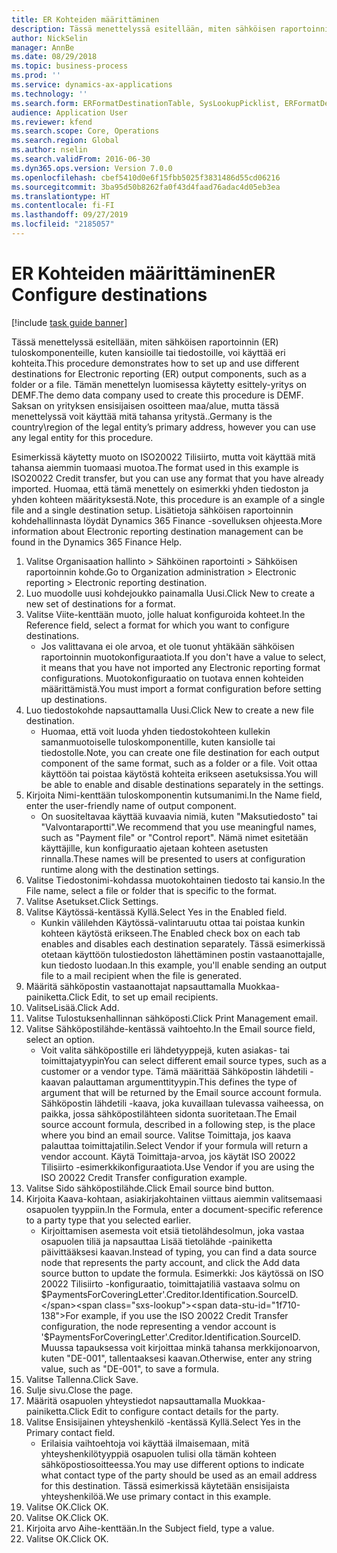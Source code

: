 ```yaml
---
title: ER Kohteiden määrittäminen
description: Tässä menettelyssä esitellään, miten sähköisen raportoinnin (ER) tuloskomponenteille, kuten kansioille tai tiedostoille, voi käyttää eri kohteita.
author: NickSelin
manager: AnnBe
ms.date: 08/29/2018
ms.topic: business-process
ms.prod: ''
ms.service: dynamics-ax-applications
ms.technology: ''
ms.search.form: ERFormatDestinationTable, SysLookupPicklist, ERFormatDestinationSettings, ERFormatDestinationEmailSettings, ERExpressionDesignerFormula, SRSPrintDestinationTokens
audience: Application User
ms.reviewer: kfend
ms.search.scope: Core, Operations
ms.search.region: Global
ms.author: nselin
ms.search.validFrom: 2016-06-30
ms.dyn365.ops.version: Version 7.0.0
ms.openlocfilehash: cbef5410d0e6f15fbb5025f3831486d55cd06216
ms.sourcegitcommit: 3ba95d50b8262fa0f43d4faad76adac4d05eb3ea
ms.translationtype: HT
ms.contentlocale: fi-FI
ms.lasthandoff: 09/27/2019
ms.locfileid: "2185057"
---
```

# <a name="er-configure-destinations"></a><span data-ttu-id="1f710-103">ER Kohteiden määrittäminen</span><span class="sxs-lookup"><span data-stu-id="1f710-103">ER Configure destinations</span></span>

[!include [task guide banner](../../includes/task-guide-banner.md)]

<span data-ttu-id="1f710-104">Tässä menettelyssä esitellään, miten sähköisen raportoinnin (ER) tuloskomponenteille, kuten kansioille tai tiedostoille, voi käyttää eri kohteita.</span><span class="sxs-lookup"><span data-stu-id="1f710-104">This procedure demonstrates how to set up and use different destinations for Electronic reporting (ER) output components, such as a folder or a file.</span></span> <span data-ttu-id="1f710-105">Tämän menettelyn luomisessa käytetty esittely-yritys on DEMF.</span><span class="sxs-lookup"><span data-stu-id="1f710-105">The demo data company used to create this procedure is DEMF.</span></span> <span data-ttu-id="1f710-106">Saksan on yrityksen ensisijaisen osoitteen maa/alue, mutta tässä menettelyssä voit käyttää mitä tahansa yritystä..</span><span class="sxs-lookup"><span data-stu-id="1f710-106">Germany is the country\region of the legal entity’s primary address, however you can use any legal entity for this procedure.</span></span> 

<span data-ttu-id="1f710-107">Esimerkissä käytetty muoto on ISO20022 Tilisiirto, mutta voit käyttää mitä tahansa aiemmin tuomaasi muotoa.</span><span class="sxs-lookup"><span data-stu-id="1f710-107">The format used in this example is ISO20022 Credit transfer, but you can use any format that you have already imported.</span></span> <span data-ttu-id="1f710-108">Huomaa, että tämä menettely on esimerkki yhden tiedoston ja yhden kohteen määrityksestä.</span><span class="sxs-lookup"><span data-stu-id="1f710-108">Note, this procedure is an example of a single file and a single destination setup.</span></span> <span data-ttu-id="1f710-109">Lisätietoja sähköisen raportoinnin kohdehallinnasta löydät Dynamics 365 Finance -sovelluksen ohjeesta.</span><span class="sxs-lookup"><span data-stu-id="1f710-109">More information about Electronic reporting destination management can be found in the Dynamics 365 Finance Help.</span></span>

1. <span data-ttu-id="1f710-110">Valitse Organisaation hallinto > Sähköinen raportointi > Sähköisen raportoinnin kohde.</span><span class="sxs-lookup"><span data-stu-id="1f710-110">Go to Organization administration > Electronic reporting > Electronic reporting destination.</span></span>
2. <span data-ttu-id="1f710-111">Luo muodolle uusi kohdejoukko painamalla Uusi.</span><span class="sxs-lookup"><span data-stu-id="1f710-111">Click New to create a new set of destinations for a format.</span></span>
3. <span data-ttu-id="1f710-112">Valitse Viite-kenttään muoto, jolle haluat konfiguroida kohteet.</span><span class="sxs-lookup"><span data-stu-id="1f710-112">In the Reference field, select a format for which you want to configure destinations.</span></span>
    * <span data-ttu-id="1f710-113">Jos valittavana ei ole arvoa, et ole tuonut yhtäkään sähköisen raportoinnin muotokonfiguraatiota.</span><span class="sxs-lookup"><span data-stu-id="1f710-113">If you don't have a value to select, it means that you have not imported any Electronic reporting format configurations.</span></span> <span data-ttu-id="1f710-114">Muotokonfiguraatio on tuotava ennen kohteiden määrittämistä.</span><span class="sxs-lookup"><span data-stu-id="1f710-114">You must import a format configuration before setting up destinations.</span></span>  
4. <span data-ttu-id="1f710-115">Luo tiedostokohde napsauttamalla Uusi.</span><span class="sxs-lookup"><span data-stu-id="1f710-115">Click New to create a new file destination.</span></span>
    * <span data-ttu-id="1f710-116">Huomaa, että voit luoda yhden tiedostokohteen kullekin samanmuotoiselle tuloskomponentille, kuten kansiolle tai tiedostolle.</span><span class="sxs-lookup"><span data-stu-id="1f710-116">Note, you can create one file destination for each output component of the same format, such as a folder or a file.</span></span> <span data-ttu-id="1f710-117">Voit ottaa käyttöön tai poistaa käytöstä kohteita erikseen asetuksissa.</span><span class="sxs-lookup"><span data-stu-id="1f710-117">You will be able to enable and disable destinations separately in the settings.</span></span>  
5. <span data-ttu-id="1f710-118">Kirjoita Nimi-kenttään tuloskomponentin kutsumanimi.</span><span class="sxs-lookup"><span data-stu-id="1f710-118">In the Name field, enter the user-friendly name of output component.</span></span>
    * <span data-ttu-id="1f710-119">On suositeltavaa käyttää kuvaavia nimiä, kuten "Maksutiedosto" tai "Valvontaraportti".</span><span class="sxs-lookup"><span data-stu-id="1f710-119">We recommend that you use meaningful names, such as "Payment file" or "Control report".</span></span> <span data-ttu-id="1f710-120">Nämä nimet esitetään käyttäjille, kun konfiguraatio ajetaan kohteen asetusten rinnalla.</span><span class="sxs-lookup"><span data-stu-id="1f710-120">These names will be presented to users at configuration runtime along with the destination settings.</span></span>  
6. <span data-ttu-id="1f710-121">Valitse Tiedostonimi-kohdassa muotokohtainen tiedosto tai kansio.</span><span class="sxs-lookup"><span data-stu-id="1f710-121">In the File name, select a file or folder that is specific to the format.</span></span>
7. <span data-ttu-id="1f710-122">Valitse Asetukset.</span><span class="sxs-lookup"><span data-stu-id="1f710-122">Click Settings.</span></span>
8. <span data-ttu-id="1f710-123">Valitse Käytössä-kentässä Kyllä.</span><span class="sxs-lookup"><span data-stu-id="1f710-123">Select Yes in the Enabled field.</span></span>
    * <span data-ttu-id="1f710-124">Kunkin välilehden Käytössä-valintaruutu ottaa tai poistaa kunkin kohteen käytöstä erikseen.</span><span class="sxs-lookup"><span data-stu-id="1f710-124">The Enabled check box on each tab enables and disables each destination separately.</span></span> <span data-ttu-id="1f710-125">Tässä esimerkissä otetaan käyttöön tulostiedoston lähettäminen postin vastaanottajalle, kun tiedosto luodaan.</span><span class="sxs-lookup"><span data-stu-id="1f710-125">In this example, you'll enable sending an output file to a mail recipient when the file is generated.</span></span>  
9. <span data-ttu-id="1f710-126">Määritä sähköpostin vastaanottajat napsauttamalla Muokkaa-painiketta.</span><span class="sxs-lookup"><span data-stu-id="1f710-126">Click Edit, to set up email recipients.</span></span>
10. <span data-ttu-id="1f710-127">ValitseLisää.</span><span class="sxs-lookup"><span data-stu-id="1f710-127">Click Add.</span></span>
11. <span data-ttu-id="1f710-128">Valitse Tulostuksenhallinnan sähköposti.</span><span class="sxs-lookup"><span data-stu-id="1f710-128">Click Print Management email.</span></span>
12. <span data-ttu-id="1f710-129">Valitse Sähköpostilähde-kentässä vaihtoehto.</span><span class="sxs-lookup"><span data-stu-id="1f710-129">In the Email source  field, select an option.</span></span>
    * <span data-ttu-id="1f710-130">Voit valita sähköpostille eri lähdetyyppejä, kuten asiakas- tai toimittajatyypin</span><span class="sxs-lookup"><span data-stu-id="1f710-130">You can select different email source types, such as a customer or a vendor type.</span></span> <span data-ttu-id="1f710-131">Tämä määrittää Sähköpostin lähdetili -kaavan palauttaman argumenttityypin.</span><span class="sxs-lookup"><span data-stu-id="1f710-131">This defines the type of argument that will be returned by the Email source account formula.</span></span> <span data-ttu-id="1f710-132">Sähköpostin lähdetili -kaava, joka kuvaillaan tulevassa vaiheessa, on paikka, jossa sähköpostilähteen sidonta suoritetaan.</span><span class="sxs-lookup"><span data-stu-id="1f710-132">The Email source account formula, described in a following step, is the place where you bind an email source.</span></span> <span data-ttu-id="1f710-133">Valitse Toimittaja, jos kaava palauttaa toimittajatilin.</span><span class="sxs-lookup"><span data-stu-id="1f710-133">Select Vendor if your formula will return a vendor account.</span></span> <span data-ttu-id="1f710-134">Käytä Toimittaja-arvoa, jos käytät ISO 20022 Tilisiirto -esimerkkikonfiguraatiota.</span><span class="sxs-lookup"><span data-stu-id="1f710-134">Use Vendor if you are using the ISO 20022 Credit Transfer configuration example.</span></span>  
13. <span data-ttu-id="1f710-135">Valitse Sido sähköpostilähde.</span><span class="sxs-lookup"><span data-stu-id="1f710-135">Click Email source bind button.</span></span>
14. <span data-ttu-id="1f710-136">Kirjoita Kaava-kohtaan, asiakirjakohtainen viittaus aiemmin valitsemaasi osapuolen tyyppiin.</span><span class="sxs-lookup"><span data-stu-id="1f710-136">In the Formula, enter a document-specific reference to a party type that you selected earlier.</span></span>
    * <span data-ttu-id="1f710-137">Kirjoittamisen asemesta voit etsiä tietolähdesolmun, joka vastaa osapuolen tiliä ja napsauttaa Lisää tietolähde -painiketta päivittääksesi kaavan.</span><span class="sxs-lookup"><span data-stu-id="1f710-137">Instead of typing, you can find a data source node that represents the party account, and click the Add data source button to update the formula.</span></span> <span data-ttu-id="1f710-138">Esimerkki: Jos käytössä on ISO 20022 Tilisiirto -konfiguraatio, toimittajatiliä vastaava solmu on $PaymentsForCoveringLetter'.Creditor.Identification.SourceID.</span><span class="sxs-lookup"><span data-stu-id="1f710-138">For example, if you use the ISO 20022 Credit Transfer configuration, the node representing a vendor account is '$PaymentsForCoveringLetter'.Creditor.Identification.SourceID.</span></span> <span data-ttu-id="1f710-139">Muussa tapauksessa voit kirjoittaa minkä tahansa merkkijonoarvon, kuten "DE-001", tallentaaksesi kaavan.</span><span class="sxs-lookup"><span data-stu-id="1f710-139">Otherwise, enter any string value, such as "DE-001", to save a formula.</span></span>  
15. <span data-ttu-id="1f710-140">Valitse Tallenna.</span><span class="sxs-lookup"><span data-stu-id="1f710-140">Click Save.</span></span>
16. <span data-ttu-id="1f710-141">Sulje sivu.</span><span class="sxs-lookup"><span data-stu-id="1f710-141">Close the page.</span></span>
17. <span data-ttu-id="1f710-142">Määritä osapuolen yhteystiedot napsauttamalla Muokkaa-painiketta.</span><span class="sxs-lookup"><span data-stu-id="1f710-142">Click Edit to configure contact details for the party.</span></span>
18. <span data-ttu-id="1f710-143">Valitse Ensisijainen yhteyshenkilö -kentässä Kyllä.</span><span class="sxs-lookup"><span data-stu-id="1f710-143">Select Yes in the Primary contact field.</span></span>
    * <span data-ttu-id="1f710-144">Erilaisia vaihtoehtoja voi käyttää ilmaisemaan, mitä yhteyshenkilötyyppiä osapuolen tulisi olla tämän kohteen sähköpostiosoitteessa.</span><span class="sxs-lookup"><span data-stu-id="1f710-144">You may use different options to indicate what contact type of the party should be used as an email address for this destination.</span></span> <span data-ttu-id="1f710-145">Tässä esimerkissä käytetään ensisijaista yhteyshenkilöä.</span><span class="sxs-lookup"><span data-stu-id="1f710-145">We use primary contact in this example.</span></span>  
19. <span data-ttu-id="1f710-146">Valitse OK.</span><span class="sxs-lookup"><span data-stu-id="1f710-146">Click OK.</span></span>
20. <span data-ttu-id="1f710-147">Valitse OK.</span><span class="sxs-lookup"><span data-stu-id="1f710-147">Click OK.</span></span>
21. <span data-ttu-id="1f710-148">Kirjoita arvo Aihe-kenttään.</span><span class="sxs-lookup"><span data-stu-id="1f710-148">In the Subject field, type a value.</span></span>
22. <span data-ttu-id="1f710-149">Valitse OK.</span><span class="sxs-lookup"><span data-stu-id="1f710-149">Click OK.</span></span>

